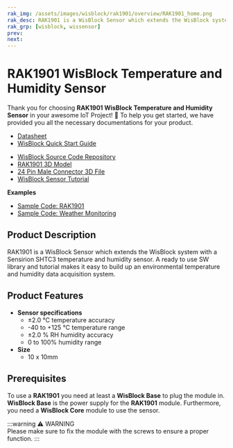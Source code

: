 ```yaml
---
rak_img: /assets/images/wisblock/rak1901/overview/RAK1901_home.png
rak_desc: RAK1901 is a WisBlock Sensor which extends the WisBlock system with a Sensirion SHTC3 temperature and humidity sensor. A ready to use SW library and tutorial makes it easy to build up an environmental temperature and humidity data acquisition system.
rak_grp: [wisblock, wissensor]
prev: 
next: 
---
```



# RAK1901 WisBlock Temperature and Humidity Sensor

Thank you for choosing **RAK1901 WisBlock Temperature and Humidity Sensor** in your awesome IoT Project! 🎉 To help you get started, we have provided you all the necessary documentations for your product.

* [Datasheet](../Datasheet/)
* <a href="../../Quickstart/" target="_blank">WisBlock Quick Start Guide</a>
<!---* [WisBlock Quick Start Guide](../../Quickstart/)-->
* [WisBlock Source Code Repository](https://github.com/RAKWireless/WisBlock/)
* [RAK1901 3D Model](https://downloads.rakwireless.com/LoRa/WisBlock/WisBlock-3D/pwb-rak190x.stp)
* [24 Pin Male Connector 3D File](https://downloads.rakwireless.com/3D_File/WisConnector/M24S1003K6M.stp)
* [WisBlock Sensor Tutorial](/Knowledge-Hub/Learn/WisBlock-Sensor-Tutorial/)

**Examples**
* [Sample Code: RAK1901](https://github.com/RAKWireless/WisBlock/tree/master/examples/sensors/RAK1901_Temperature_Humidity_SHTC3)
* [Sample Code: Weather Monitoring](https://github.com/RAKWireless/WisBlock/tree/master/examples/solutions/Weather_Monitoring)

## Product Description

RAK1901 is a WisBlock Sensor which extends the WisBlock system with a Sensirion SHTC3 temperature and humidity sensor. A ready to use SW library and tutorial makes it easy to build up an environmental temperature and humidity data acquisition system.

## Product Features

* **Sensor specifications**
    * ±2.0 °C temperature accuracy 
    * -40 to +125 °C temperature range
    * ±2.0 % RH humidity accuracy 
    * 0 to 100% humidity range   
* **Size**
    * 10 x 10mm

## Prerequisites

To use a **RAK1901** you need at least a **WisBlock Base** to plug the module in. **WisBlock Base** is the power supply for the **RAK1901** module. Furthermore, you need a **WisBlock Core** module to use the sensor.

:::warning ⚠️ WARNING    
Please make sure to fix the module with the screws to ensure a proper function. 
:::